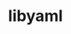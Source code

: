 ---
title: "libyaml"
layout: cache
categories: [package, v0.19]
meta: {"versions": ["0.2.5"], "compilers": ["gcc@=11.1.0", "gcc@=7.3.1", "gcc@=7.5.0", "oneapi@=2022.1.0"], "oss": ["amzn2", "ubuntu18.04", "ubuntu20.04"], "platforms": ["linux"], "targets": ["aarch64", "neoverse_n1", "x86_64", "x86_64_v3"], "stacks": ["aws-isc", "aws-isc-aarch64", "e4s", "e4s-oneapi", "ml-cpu", "ml-cuda", "ml-rocm", "radiuss"], "num_specs": 6, "num_specs_by_stack": {"aws-isc-aarch64": 2, "ml-cuda": 1, "aws-isc": 1, "ml-cpu": 1, "ml-rocm": 1, "radiuss": 1, "e4s": 1, "e4s-oneapi": 1}}
spec_details: [{"hash": "m3uyhf3qrokkyxb6rx6riwpz5xm4jvz7", "compiler": "gcc@=7.3.1", "versions": ["0.2.5"], "os": "amzn2", "platform": "linux", "target": "aarch64", "variants": ["build_system=autotools"], "stacks": ["aws-isc-aarch64"], "size": "-", "tarball": "https://binaries.spack.io/releases/v0.19/build_cache/linux-amzn2-aarch64/gcc-7.3.1/libyaml-0.2.5/linux-amzn2-aarch64-gcc-7.3.1-libyaml-0.2.5-m3uyhf3qrokkyxb6rx6riwpz5xm4jvz7.spack"}, {"hash": "yn3or63hc4slqiufwpwnl6qhczpnchh4", "compiler": "gcc@=7.3.1", "versions": ["0.2.5"], "os": "amzn2", "platform": "linux", "target": "neoverse_n1", "variants": ["build_system=autotools"], "stacks": ["aws-isc-aarch64"], "size": "-", "tarball": "https://binaries.spack.io/releases/v0.19/build_cache/linux-amzn2-neoverse_n1/gcc-7.3.1/libyaml-0.2.5/linux-amzn2-neoverse_n1-gcc-7.3.1-libyaml-0.2.5-yn3or63hc4slqiufwpwnl6qhczpnchh4.spack"}, {"hash": "g557b6phhlklsqdewidv2mle5zr7ynok", "compiler": "gcc@=7.3.1", "versions": ["0.2.5"], "os": "amzn2", "platform": "linux", "target": "x86_64_v3", "variants": ["build_system=autotools"], "stacks": ["ml-cuda", "aws-isc", "ml-cpu", "ml-rocm"], "size": "-", "tarball": "https://binaries.spack.io/releases/v0.19/build_cache/linux-amzn2-x86_64_v3/gcc-7.3.1/libyaml-0.2.5/linux-amzn2-x86_64_v3-gcc-7.3.1-libyaml-0.2.5-g557b6phhlklsqdewidv2mle5zr7ynok.spack"}, {"hash": "7ed2izt74bwr7fk2k77q7xx36wr7o2wi", "compiler": "gcc@=7.5.0", "versions": ["0.2.5"], "os": "ubuntu18.04", "platform": "linux", "target": "x86_64", "variants": ["build_system=autotools"], "stacks": ["radiuss"], "size": "-", "tarball": "https://binaries.spack.io/releases/v0.19/build_cache/linux-ubuntu18.04-x86_64/gcc-7.5.0/libyaml-0.2.5/linux-ubuntu18.04-x86_64-gcc-7.5.0-libyaml-0.2.5-7ed2izt74bwr7fk2k77q7xx36wr7o2wi.spack"}, {"hash": "tambakmfpn4uffjc4lcxxtjknv2q6bdu", "compiler": "gcc@=11.1.0", "versions": ["0.2.5"], "os": "ubuntu20.04", "platform": "linux", "target": "x86_64", "variants": ["build_system=autotools"], "stacks": ["e4s"], "size": "-", "tarball": "https://binaries.spack.io/releases/v0.19/build_cache/linux-ubuntu20.04-x86_64/gcc-11.1.0/libyaml-0.2.5/linux-ubuntu20.04-x86_64-gcc-11.1.0-libyaml-0.2.5-tambakmfpn4uffjc4lcxxtjknv2q6bdu.spack"}, {"hash": "mhkhhkjikllre555tghmw5xrhvfx3cun", "compiler": "oneapi@=2022.1.0", "versions": ["0.2.5"], "os": "ubuntu20.04", "platform": "linux", "target": "x86_64", "variants": ["build_system=autotools"], "stacks": ["e4s-oneapi"], "size": "-", "tarball": "https://binaries.spack.io/releases/v0.19/build_cache/linux-ubuntu20.04-x86_64/oneapi-2022.1.0/libyaml-0.2.5/linux-ubuntu20.04-x86_64-oneapi-2022.1.0-libyaml-0.2.5-mhkhhkjikllre555tghmw5xrhvfx3cun.spack"}]
---